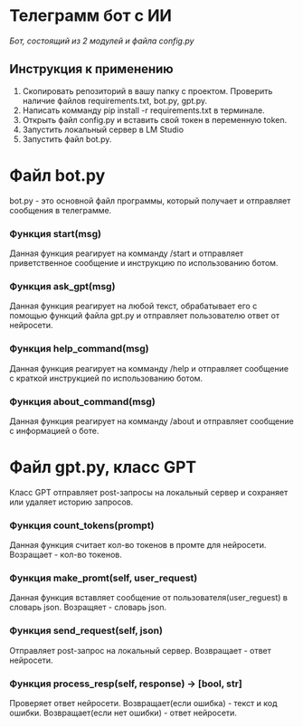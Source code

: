 # Телеграмм бот с ИИ
_Бот, состоящий из 2 модулей и файла config.py_
## Инструкция к применению
1. Скопировать репозиторий в вашу папку с проектом. Проверить наличие файлов requirements.txt, bot.py, gpt.py.
2. Написать комманду pip install -r requirements.txt в терминале.
3. Открыть файл config.py и вставить свой токен в переменную token.
4. Запустить локальный сервер в LM Studio
5. Запустить файл bot.py.

# Файл bot.py 
bot.py - это основной файл программы, который получает и отправляет сообщения в телеграмме.

### Функция start(msg)
Данная функция реагирует на комманду /start и отправляет приветственное сообщение и инструкцию по использованию ботом.

### Функция ask_gpt(msg)
Данная функция реагирует на любой текст, обрабатывает его с помощью функций файла gpt.py и отправляет пользователю ответ от нейросети.

### Функция help_command(msg)
Данная функция реагирует на комманду /help и отправляет сообщение с краткой инструкцией по использованию ботом.

### Функция about_command(msg)
Данная функция реагирует на комманду /about и отправляет сообщение с информацией о боте.

# Файл gpt.py, класс GPT
Класс GPT отправляет post-запросы на локальный сервер и сохраняет или удаляет историю запросов.

### Функция count_tokens(prompt)
Данная функция считает кол-во токенов в промте для нейросети.
Возращает - кол-во токенов.

### Функция make_promt(self, user_request)
Данная функция вставляет сообщение от пользователя(user_reguest) в словарь json.
Возращяет - словарь json.

### Функция send_request(self, json)
Отправляет post-запрос на локальный сервер.
Возвращает - ответ нейросети.

### Функция process_resp(self, response) -> [bool, str]
Проверяет ответ нейросети.
Возвращает(если ошибка) - текст и код ошибки.
Возвращает(если нет ошибки) - ответ нейросети.

